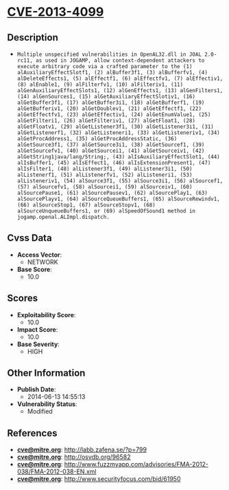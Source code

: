 
# [CVE-2013-4099](http://labb.zafena.se/?p=799)

## Description

- `Multiple unspecified vulnerabilities in OpenAL32.dll in JOAL 2.0-rc11, as used in JOGAMP, allow context-dependent attackers to execute arbitrary code via a crafted parameter to the (1) alAuxiliaryEffectSlotf1, (2) alBuffer3f1, (3) alBufferfv1, (4) alDeleteEffects1, (5) alEffectf1, (6) alEffectfv1, (7) alEffectiv1, (8) alEnable1, (9) alFilterfv1, (10) alFilteriv1, (11) alGenAuxiliaryEffectSlots1, (12) alGenEffects1, (13) alGenFilters1, (14) alGenSources1, (15) alGetAuxiliaryEffectSlotiv1, (16) alGetBuffer3f1, (17) alGetBuffer3i1, (18) alGetBufferf1, (19) alGetBufferiv1, (20) alGetDoublev1, (21) alGetEffectf1, (22) alGetEffectfv1, (23) alGetEffectiv1, (24) alGetEnumValue1, (25) alGetFilteri1, (26) alGetFilteriv1, (27) alGetFloat1, (28) alGetFloatv1, (29) alGetListener3f1, (30) alGetListener3i1, (31) alGetListenerf1, (32) alGetListeneri1, (33) alGetListeneriv1, (34) alGetProcAddress1, (35) alGetProcAddressStatic, (36) alGetSource3f1, (37) alGetSource3i1, (38) alGetSourcef1, (39) alGetSourcefv1, (40) alGetSourcei1, (41) alGetSourceiv1, (42) alGetString1java/lang/String;, (43) alIsAuxiliaryEffectSlot1, (44) alIsBuffer1, (45) alIsEffect1, (46) alIsExtensionPresent1, (47) alIsFilter1, (48) alListener3f1, (49) alListener3i1, (50) alListenerf1, (51) alListenerfv1, (52) alListeneri1, (53) alListeneriv1, (54) alSource3f1, (55) alSource3i1, (56) alSourcef1, (57) alSourcefv1, (58) alSourcei1, (59) alSourceiv1, (60) alSourcePause1, (61) alSourcePausev1, (62) alSourcePlay1, (63) alSourcePlayv1, (64) alSourceQueueBuffers1, (65) alSourceRewindv1, (66) alSourceStop1, (67) alSourceStopv1, (68) alSourceUnqueueBuffers1, or (69) alSpeedOfSound1 method in jogamp.openal.ALImpl.dispatch.`

## Cvss Data

- **Access Vector**:
  - NETWORK
- **Base Score**:
  - 10.0

## Scores

- **Exploitability Score**:
  - 10.0
- **Impact Score**:
  - 10.0
- **Base Severity**:
  - HIGH

## Other Information

- **Publish Date**:
  - 2014-06-13 14:55:13
- **Vulnerability Status**:
  - Modified

## References

- **cve@mitre.org**: http://labb.zafena.se/?p=799
- **cve@mitre.org**: http://osvdb.org/96582
- **cve@mitre.org**: http://www.fuzzmyapp.com/advisories/FMA-2012-038/FMA-2012-038-EN.xml
- **cve@mitre.org**: http://www.securityfocus.com/bid/61950
